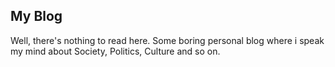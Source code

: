 ## My Blog

Well, there's nothing to read here. Some boring personal blog where i speak my mind about Society, Politics, Culture and so on. 